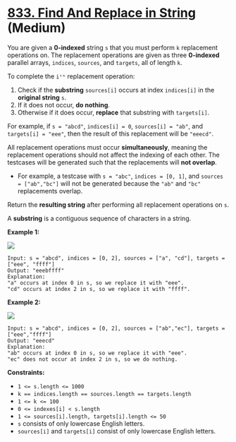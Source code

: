 # [833. Find And Replace in String][link] (Medium)

[link]: https://leetcode.com/problems/find-and-replace-in-string/

You are given a **0-indexed** string `s` that you must perform `k` replacement operations on. The
replacement operations are given as three **0-indexed** parallel arrays, `indices`, `sources`, and
`targets`, all of length `k`.

To complete the `iᵗʰ` replacement operation:

1. Check if the **substring** `sources[i]` occurs at index `indices[i]` in the **original string**
`s`.
2. If it does not occur, **do nothing**.
3. Otherwise if it does occur, **replace** that substring with `targets[i]`.

For example, if `s = "abcd"`, `indices[i] = 0`, `sources[i] = "ab"`, and `targets[i] = "eee"`, then
the result of this replacement will be `"eeecd"`.

All replacement operations must occur **simultaneously**, meaning the replacement operations should
not affect the indexing of each other. The testcases will be generated such that the replacements
will **not overlap**.

- For example, a testcase with `s = "abc"`, `indices = [0, 1]`, and `sources = ["ab","bc"]` will not
be generated because the `"ab"` and `"bc"` replacements overlap.

Return the **resulting string** after performing all replacement operations on  `s`.

A **substring** is a contiguous sequence of characters in a string.

**Example 1:**

![](https://assets.leetcode.com/uploads/2021/06/12/833-ex1.png)

```
Input: s = "abcd", indices = [0, 2], sources = ["a", "cd"], targets = ["eee", "ffff"]
Output: "eeebffff"
Explanation:
"a" occurs at index 0 in s, so we replace it with "eee".
"cd" occurs at index 2 in s, so we replace it with "ffff".

```

**Example 2:**

![](https://assets.leetcode.com/uploads/2021/06/12/833-ex2-1.png)

```
Input: s = "abcd", indices = [0, 2], sources = ["ab","ec"], targets = ["eee","ffff"]
Output: "eeecd"
Explanation:
"ab" occurs at index 0 in s, so we replace it with "eee".
"ec" does not occur at index 2 in s, so we do nothing.

```

**Constraints:**

- `1 <= s.length <= 1000`
- `k == indices.length == sources.length == targets.length`
- `1 <= k <= 100`
- `0 <= indexes[i] < s.length`
- `1 <= sources[i].length, targets[i].length <= 50`
- `s` consists of only lowercase English letters.
- `sources[i]` and `targets[i]` consist of only lowercase English letters.
